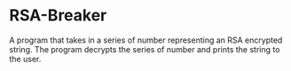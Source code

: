 # RSA-Breaker
A program that takes in a series of number representing an RSA encrypted string. 
The program decrypts the series of number and prints the string to the user.
